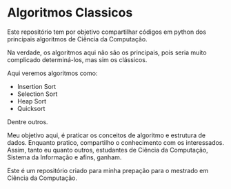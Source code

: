 # Algoritmos Classicos

Este repositório tem por objetivo compartilhar códigos em python dos principais algoritmos de Ciência da Computação.

Na verdade, os algoritmos aqui não são os principais, pois seria muito complicado determiná-los, mas sim os clássicos.

Aqui veremos algoritmos como:

* Insertion Sort
* Selection Sort
* Heap Sort
* Quicksort

Dentre outros.

Meu objetivo aqui, é praticar os conceitos de algoritmo e estrutura de dados. Enquanto pratico, compartilho o conhecimento com os interessados. Assim, tanto eu quanto outros, estudantes de Ciência da Computação, Sistema da Informação e afins, ganham.

Este é um repositório criado para minha prepação para o mestrado em Ciência da Computação.